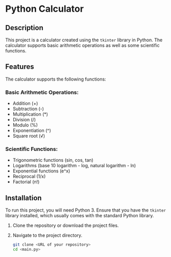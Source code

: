 # Python Calculator  

## Description  

This project is a calculator created using the `tkinter` library in Python. The calculator supports basic arithmetic operations as well as some scientific functions.  

## Features  

The calculator supports the following functions:  

### Basic Arithmetic Operations:  

- Addition (+)  
- Subtraction (-)  
- Multiplication (*)  
- Division (/)  
- Modulo (%)  
- Exponentiation (^)  
- Square root (√)  

### Scientific Functions:  

- Trigonometric functions (sin, cos, tan)  
- Logarithms (base 10 logarithm - log, natural logarithm - ln)  
- Exponential functions (e^x)  
- Reciprocal (1/x)  
- Factorial (n!)  

## Installation  

To run this project, you will need Python 3. Ensure that you have the `tkinter` library installed, which usually comes with the standard Python library.  

1. Clone the repository or download the project files.  
2. Navigate to the project directory.  

   ```bash  
   git clone <URL of your repository>  
   cd <main.py>  
